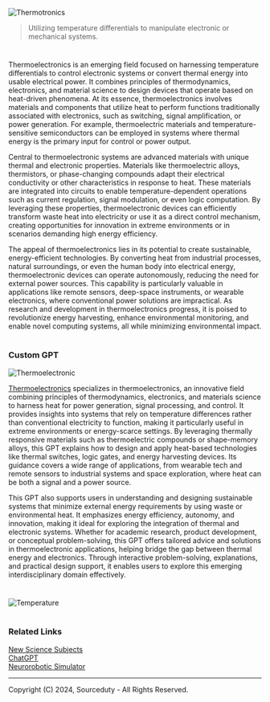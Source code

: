 ![Thermotronics](https://github.com/user-attachments/assets/1a1091d6-d580-4634-8b80-f5abbb8df626)

> Utilizing temperature differentials to manipulate electronic or mechanical systems.

#

Thermoelectronics is an emerging field focused on harnessing temperature differentials to control electronic systems or convert thermal energy into usable electrical power. It combines principles of thermodynamics, electronics, and material science to design devices that operate based on heat-driven phenomena. At its essence, thermoelectronics involves materials and components that utilize heat to perform functions traditionally associated with electronics, such as switching, signal amplification, or power generation. For example, thermoelectric materials and temperature-sensitive semiconductors can be employed in systems where thermal energy is the primary input for control or power output.

Central to thermoelectronic systems are advanced materials with unique thermal and electronic properties. Materials like thermoelectric alloys, thermistors, or phase-changing compounds adapt their electrical conductivity or other characteristics in response to heat. These materials are integrated into circuits to enable temperature-dependent operations such as current regulation, signal modulation, or even logic computation. By leveraging these properties, thermoelectronic devices can efficiently transform waste heat into electricity or use it as a direct control mechanism, creating opportunities for innovation in extreme environments or in scenarios demanding high energy efficiency.

The appeal of thermoelectronics lies in its potential to create sustainable, energy-efficient technologies. By converting heat from industrial processes, natural surroundings, or even the human body into electrical energy, thermoelectronic devices can operate autonomously, reducing the need for external power sources. This capability is particularly valuable in applications like remote sensors, deep-space instruments, or wearable electronics, where conventional power solutions are impractical. As research and development in thermoelectronics progress, it is poised to revolutionize energy harvesting, enhance environmental monitoring, and enable novel computing systems, all while minimizing environmental impact.

#
### Custom GPT

![Thermoelectronic](https://github.com/user-attachments/assets/503f4835-01a5-4b4c-94ba-68ac72e451ba)

[Thermoelectronics](https://chatgpt.com/g/g-AUEUDYzH5-thermoelectronics) specializes in thermoelectronics, an innovative field combining principles of thermodynamics, electronics, and materials science to harness heat for power generation, signal processing, and control. It provides insights into systems that rely on temperature differences rather than conventional electricity to function, making it particularly useful in extreme environments or energy-scarce settings. By leveraging thermally responsive materials such as thermoelectric compounds or shape-memory alloys, this GPT explains how to design and apply heat-based technologies like thermal switches, logic gates, and energy harvesting devices. Its guidance covers a wide range of applications, from wearable tech and remote sensors to industrial systems and space exploration, where heat can be both a signal and a power source.

This GPT also supports users in understanding and designing sustainable systems that minimize external energy requirements by using waste or environmental heat. It emphasizes energy efficiency, autonomy, and innovation, making it ideal for exploring the integration of thermal and electronic systems. Whether for academic research, product development, or conceptual problem-solving, this GPT offers tailored advice and solutions in thermoelectronic applications, helping bridge the gap between thermal energy and electronics. Through interactive problem-solving, explanations, and practical design support, it enables users to explore this emerging interdisciplinary domain effectively.

#

![Temperature](https://github.com/user-attachments/assets/deca4a5a-4f09-429c-9773-fef7ce475967)

#
### Related Links

[New Science Subjects](https://github.com/sourceduty/New_Science_Subjects)
<br>
[ChatGPT](https://github.com/sourceduty/ChatGPT)
<br>
[Neurorobotic Simulator](https://github.com/sourceduty/Neurorobotic_Simulator)

***
Copyright (C) 2024, Sourceduty - All Rights Reserved.
